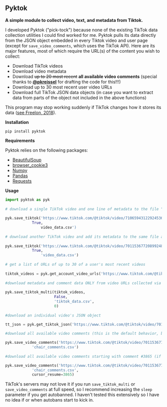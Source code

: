 ## Pyktok
**A simple module to collect video, text, and metadata from Tiktok.**

I developed Pyktok ("pick-tock") because none of the existing TikTok data collection utilities I could find worked for me. Pyktok pulls its data directly from the JSON object embedded in every Tiktok video and user page (except for `save_video_comments`, which uses the TikTok API). Here are its major features, most of which require the URL(s) of the content you wish to collect:

 - Download TikTok videos
 - Download video metadata
 - Download ~~up to 20 most recent~~ **all available video comments** (special thanks to **[@pkreissel](https://github.com/pkreissel)** for drafting the code for this!!!)
 - Download up to 30 most recent user video URLs
 - Download full TikTok JSON data objects (in case you want to extract data from parts of the object not included in the above functions)
 
This program may stop working suddenly if TikTok changes how it stores its data ([see Freelon, 2018](https://osf.io/preprints/socarxiv/56f4q/)).

**Installation**

```pip install pyktok```

**Requirements**

Pyktok relies on the following packages:

 - [BeautifulSoup](https://www.crummy.com/software/BeautifulSoup/bs4/doc/)
 - [browser_cookie3](https://pypi.org/project/browser-cookie3/)
 - [Numpy](https://numpy.org/)
 - [Pandas](https://pandas.pydata.org/)
 - [Requests](https://pypi.org/project/requests/)

**Usage**

```python
import pyktok as pyk
    
# download a single TikTok video and one line of metadata to the file "test_data.csv"
    
pyk.save_tiktok('https://www.tiktok.com/@tiktok/video/7106594312292453675?is_copy_url=1&is_from_webapp=v1',
	        True,
                video_data.csv')
    
# download another TikTok video and add its metadata to the same file as above
    
pyk.save_tiktok('https://www.tiktok.com/@tiktok/video/7011536772089924869?is_copy_url=1&is_from_webapp=v1',
	        True,
                'video_data.csv')
    
# get a list of URLs of up to 30 of a user's most recent videos
    
tiktok_videos = pyk.get_account_video_urls('https://www.tiktok.com/@tiktok')
    
#download metadata and comment data ONLY from video URLs collected via the preceding line of code (to also download the videos, change False to True). If TikTok autobans the scraper, try changing the 0 to a higher number to increase the number of seconds between executions.
    
pyk.save_tiktok_multi(tiktok_videos,
                      False,
                      'tiktok_data.csv',
                      0)
                         
#download an individual video's JSON object
	
tt_json = pyk.get_tiktok_json('https://www.tiktok.com/@tiktok/video/7011536772089924869?is_copy_url=1&is_from_webapp=v1')

#download all available video comments (this is the default behavior, but you can change the max_comments parameter if desired)

pyk.save_video_comments('https://www.tiktok.com/@tiktok/video/7011536772089924869?is_copy_url=1&is_from_webapp=v1',
			'chair_comments.csv')
			
#download all available video comments starting with comment #3865 (if your previous download session was interrupted; you can get the comment number from the console output)

pyk.save_video_comments('https://www.tiktok.com/@tiktok/video/7011536772089924869?is_copy_url=1&is_from_webapp=v1',
			'chair_comments.csv',
			cursor_resume=3865)
```

TikTok's servers may not love it if you run `save_tiktok_multi` or `save_video_comments` at full speed, so I recommend increasing the `sleep` parameter if you get autobanned. I haven't tested this extensively so I have no idea if or when autobans start to kick in.
